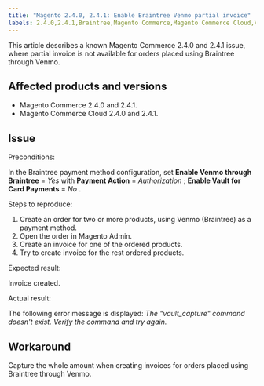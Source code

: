 ```yaml
---
title: "Magento 2.4.0, 2.4.1: Enable Braintree Venmo partial invoice"
labels: 2.4.0,2.4.1,Braintree,Magento Commerce,Magento Commerce Cloud,Venmo,known issues,orders,partial invoice
---
```


This article describes a known Magento Commerce 2.4.0 and 2.4.1 issue, where partial invoice is not available for orders placed using Braintree through Venmo.

## Affected products and versions

* Magento Commerce 2.4.0 and 2.4.1.
* Magento Commerce Cloud 2.4.0 and 2.4.1.

## Issue

 <span class="wysiwyg-underline">Preconditions:</span>

In the Braintree payment method configuration, set **Enable Venmo through Braintree** = *Yes* with **Payment Action** = *Authorization* ; **Enable Vault for Card Payments** = *No* .

 <span class="wysiwyg-underline">Steps to reproduce:</span>

1. Create an order for two or more products, using Venmo (Braintree) as a payment method.
1. Open the order in Magento Admin.
1. Create an invoice for one of the ordered products.
1. Try to create invoice for the rest ordered products.

 <span class="wysiwyg-underline">Expected result:</span>

Invoice created.

 <span class="wysiwyg-underline">Actual result:</span>

The following error message is displayed: *The "vault\_capture" command doesn't exist. Verify the command and try again.*

## Workaround

Capture the whole amount when creating invoices for orders placed using Braintree through Venmo.
